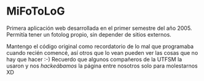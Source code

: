 MiFoToLoG
=========

Primera aplicación web desarrollada en el primer semestre del año 2005. Permitía tener un fotolog propio, sin depender de sitios externos.

Mantengo el código original como recordatorio de lo mal que programaba cuando recién comencé, así otros que lo vean pueden ver las cosas que no hay que hacer :-) Recuerdo que algunos compañeros de la UTFSM la usaron y nos *hackeábamos* la página entre nosotros solo para molestarnos XD
